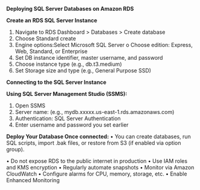 **Deploying SQL Server Databases on Amazon RDS**

**Create an RDS SQL Server Instance**
1.	Navigate to RDS Dashboard > Databases > Create database
2.	Choose Standard create
3.	Engine options:Select Microsoft SQL Server
o	Choose edition: Express, Web, Standard, or Enterprise
4.	Set DB instance identifier, master username, and password
5.	Choose instance type (e.g., db.t3.medium)
6.	Set Storage size and type (e.g., General Purpose SSD)

**Connecting to the SQL Server Instance**

**Using SQL Server Management Studio (SSMS):**
1.	Open SSMS
2.	Server name: <endpoint-from-AWS-RDS> (e.g., mydb.xxxxx.us-east-1.rds.amazonaws.com)
3.	Authentication: SQL Server Authentication
4.	Enter username and password you set earlier



**Deploy Your Database
Once connected:**
•	You can create databases, run SQL scripts, import .bak files, or restore from S3 (if enabled via option group).


•	Do not expose RDS to the public internet in production
•	Use IAM roles and KMS encryption
•	Regularly automate snapshots
•	Monitor via Amazon CloudWatch
•	Configure alarms for CPU, memory, storage, etc.
•	Enable Enhanced Monitoring


